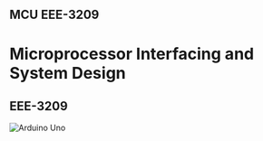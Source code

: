 ## MCU EEE-3209

# Microprocessor Interfacing and System Design
## EEE-3209

![Arduino Uno](https://cdn.arduino.cc/homepage/static/media/arduino-UNO.bcc69bde.png)

